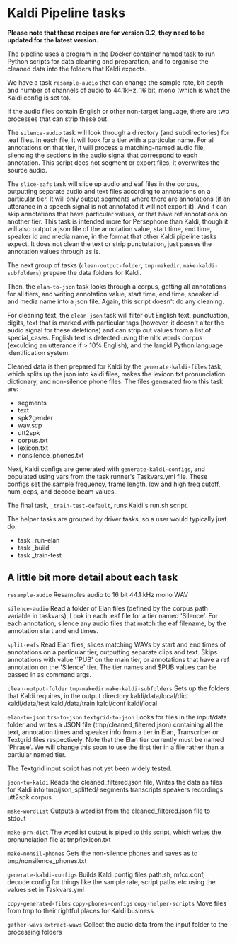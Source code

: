 # Kaldi Pipeline tasks

**Please note that these recipes are for version 0.2, they need to be updated for the latest version.**

The pipeline uses a program in the Docker container named [task](https://github.com/go-task/task) to run Python scripts for data cleaning and preparation, and to organise the cleaned data into the folders that Kaldi expects.

We have a task `resample-audio` that can change the sample rate, bit depth and number of channels of audio to 44.1kHz, 16 bit, mono (which is what the Kaldi config is set to).

If the audio files contain English or other non-target language, there are two processes that can strip these out.

The `silence-audio` task will look through a directory (and subdirectories) for .eaf files. In each file, it will look for a tier with a particular name. For all annotations on that tier, it will process a matching-named audio file, silencing the sections in the audio signal that correspond to each annotation. This script does not segment or export files, it overwrites the source audio.

The `slice-eafs` task will slice up audio and eaf files in the corpus, outputting separate audio and text files according to annotations on a particular tier. It will only output segments where there are annotations (if an utterance in a speech signal is not annotated it will not export it). And it can skip annotations that have particular values, or that have ref annotations on another tier. This task is intended more for Persephone than Kaldi, though it will also output a json file of the annotation value, start time, end time, speaker id and media name, in the format that other Kaldi pipeline tasks expect. It does not clean the text or strip punctutation, just passes the annotation values through as is. 

The next group of tasks (`clean-output-folder`, `tmp-makedir`, `make-kaldi-subfolders`) prepare the data folders for Kaldi.

Then, the `elan-to-json` task looks through a corpus, getting all annotations for all tiers, and writing annotation value, start time, end time, speaker id and media name into a json file. Again, this script doesn't do any cleaning.

For cleaning text, the `clean-json` task will filter out English text, punctuation, digits, text that is marked with particular tags (however, it doesn't alter the audio signal for these deletions) and can strip out values from a list of special_cases. English text is detected using the nltk words corpus (exculding an utterance if > 10% English), and the langid Python language identification system.

Cleaned data is then prepared for Kaldi by the `generate-kaldi-files` task, which splits up the json into kaldi files, makes the lexicon.txt pronunciation dictionary, and non-silence phone files. The files generated from this task are: 

- segments
- text
- spk2gender
- wav.scp
- utt2spk
- corpus.txt
- lexicon.txt
- nonsilence_phones.txt

Next, Kaldi configs are generated with `generate-kaldi-configs`, and populated using vars from the task runner's Taskvars.yml file. These configs set the sample frequency, frame length, low and high freq cutoff, num_ceps, and decode beam values.

The final task, `_train-test-default`, runs Kaldi's run.sh script.


The helper tasks are grouped by driver tasks, so a user would typically just do:

- task _run-elan
- task _build
- task _train-test




## A little bit more detail about each task

`resample-audio`
Resamples audio to 16 bit 44.1 kHz mono WAV


`silence-audio`
Read a folder of Elan files (defined by the corpus path variable in taskvars),
Look in each .eaf file for a tier named 'Silence'.
For each annotation, silence any audio files that match the eaf filename, by the annotation start and end times.


`split-eafs`
Read Elan files, slices matching WAVs by start and end times of annotations on a particular tier, outputting separate clips and text. Skips annotations with value '`PUB' on the main tier, or annotations that have a ref annotation on the 'Silence' tier. The tier names and $PUB values can be passed in as command args.


`clean-output-folder`
`tmp-makedir`
`make-kaldi-subfolders`
Sets up the folders that Kaldi requires, in the output directory
    kaldi/data/local/dict
    kaldi/data/test
    kaldi/data/train
    kaldi/conf
    kaldi/local


`elan-to-json`
`trs-to-json`
`textgrid-to-json`
Looks for files in the input/data folder and writes a JSON file (tmp/cleaned_filtered.json) containing all the text, annotation times and speaker info from a tier in Elan, Transcriber or Textgrid files respectively. Note that the Elan tier currently must be named 'Phrase'. We will change this soon to use the first tier in a file rather than a partiular named tier.

The Textgrid input script has not yet been widely tested.


`json-to-kaldi`
Reads the cleaned_filtered.json file,
Writes the data as files for Kaldi into tmp/json_splitted/
    segments
    transcripts
    speakers
    recordings
    utt2spk
    corpus


`make-wordlist`
Outputs a wordlist from the cleaned_filtered.json file to stdout


`make-prn-dict`
The wordlist output is piped to this script,
which writes the pronunciation file at tmp/lexicon.txt


`make-nonsil-phones`
Gets the non-silence phones and saves as to tmp/nonsilence_phones.txt


`generate-kaldi-configs`
    Builds Kaldi config files path.sh, mfcc.conf, decode.config
    for things like the sample rate, script paths etc
    using the values set in Taskvars.yml


`copy-generated-files`
`copy-phones-configs`
`copy-helper-scripts`
Move files from tmp to their rightful places for Kaldi business


`gather-wavs`
`extract-wavs`
Collect the audio data from the input folder to the processing folders

